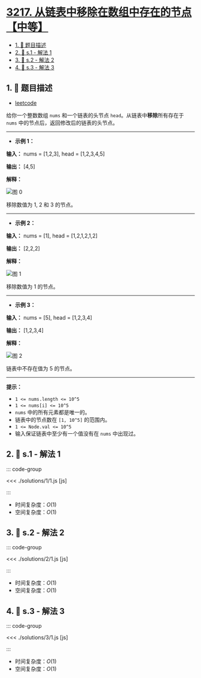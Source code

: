 # [3217. 从链表中移除在数组中存在的节点【中等】](https://github.com/tnotesjs/TNotes.leetcode/tree/main/notes/3217.%20%E4%BB%8E%E9%93%BE%E8%A1%A8%E4%B8%AD%E7%A7%BB%E9%99%A4%E5%9C%A8%E6%95%B0%E7%BB%84%E4%B8%AD%E5%AD%98%E5%9C%A8%E7%9A%84%E8%8A%82%E7%82%B9%E3%80%90%E4%B8%AD%E7%AD%89%E3%80%91)

<!-- region:toc -->

- [1. 📝 题目描述](#1--题目描述)
- [2. 🎯 s.1 - 解法 1](#2--s1---解法-1)
- [3. 🎯 s.2 - 解法 2](#3--s2---解法-2)
- [4. 🎯 s.3 - 解法 3](#4--s3---解法-3)

<!-- endregion:toc -->

## 1. 📝 题目描述

- [leetcode](https://leetcode.cn/problems/delete-nodes-from-linked-list-present-in-array/)

给你一个整数数组 `nums` 和一个链表的头节点 `head`。从链表中**移除**所有存在于 `nums` 中的节点后，返回修改后的链表的头节点。

---

- **示例 1：**

**输入：** nums = [1,2,3], head = [1,2,3,4,5]

**输出：** [4,5]

**解释：**

![图 0](https://cdn.jsdelivr.net/gh/tnotesjs/imgs@main/2025-09-29-12-22-47.png)

移除数值为 1, 2 和 3 的节点。

---

- **示例 2：**

**输入：** nums = [1], head = [1,2,1,2,1,2]

**输出：** [2,2,2]

**解释：**

![图 1](https://cdn.jsdelivr.net/gh/tnotesjs/imgs@main/2025-09-29-12-22-54.png)

移除数值为 1 的节点。

---

- **示例 3：**

**输入：** nums = [5], head = [1,2,3,4]

**输出：** [1,2,3,4]

**解释：**

![图 2](https://cdn.jsdelivr.net/gh/tnotesjs/imgs@main/2025-09-29-12-23-02.png)

链表中不存在值为 5 的节点。

---

**提示：**

- `1 <= nums.length <= 10^5`
- `1 <= nums[i] <= 10^5`
- `nums` 中的所有元素都是唯一的。
- 链表中的节点数在 `[1, 10^5]` 的范围内。
- `1 <= Node.val <= 10^5`
- 输入保证链表中至少有一个值没有在 `nums` 中出现过。

## 2. 🎯 s.1 - 解法 1

::: code-group

<<< ./solutions/1/1.js [js]

:::

- 时间复杂度：$O(1)$
- 空间复杂度：$O(1)$

## 3. 🎯 s.2 - 解法 2

::: code-group

<<< ./solutions/2/1.js [js]

:::

- 时间复杂度：$O(1)$
- 空间复杂度：$O(1)$

## 4. 🎯 s.3 - 解法 3

::: code-group

<<< ./solutions/3/1.js [js]

:::

- 时间复杂度：$O(1)$
- 空间复杂度：$O(1)$
